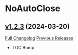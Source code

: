 # NoAutoClose

## [v1.2.3](https://github.com/NumyAddon/NoAutoClose/tree/v1.2.3) (2024-03-20)
[Full Changelog](https://github.com/NumyAddon/NoAutoClose/compare/v1.2.2...v1.2.3) [Previous Releases](https://github.com/NumyAddon/NoAutoClose/releases)

- TOC Bump  
